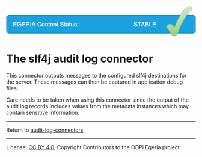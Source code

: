 <!-- SPDX-License-Identifier: CC-BY-4.0 -->
<!-- Copyright Contributors to the ODPi Egeria project. -->

![Released](../../../../../../images/egeria-content-status-released.png#pagewidth)

# The slf4j audit log connector

This connector outputs messages to the configured slf4j destinations for the server.
These messages can then be captured in application debug files.

Care needs to be taken when using this connector since the output of the audit log records
includes values from the metadata instances which may contain sensitive information.

----
Return to [audit-log-connectors](..)

----
License: [CC BY 4.0](https://creativecommons.org/licenses/by/4.0/),
Copyright Contributors to the ODPi Egeria project.